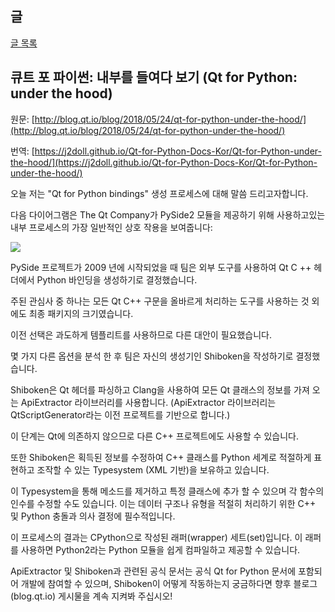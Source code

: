 
## 글

[글 목록](README.md)

## 큐트 포 파이썬: 내부를 들여다 보기 (Qt for Python: under the hood)

원문: [http://blog.qt.io/blog/2018/05/24/qt-for-python-under-the-hood/](http://blog.qt.io/blog/2018/05/24/qt-for-python-under-the-hood/)

번역: [https://j2doll.github.io/Qt-for-Python-Docs-Kor/Qt-for-Python-under-the-hood/](https://j2doll.github.io/Qt-for-Python-Docs-Kor/Qt-for-Python-under-the-hood/)

오늘 저는 "Qt for Python bindings" 생성 프로세스에 대해 말씀 드리고자합니다.

다음 다이어그램은 The Qt Company가 PySide2 모듈을 제공하기 위해 사용하고있는 내부 프로세스의 가장 일반적인 상호 작용을 보여줍니다:

![](https://j2doll.github.io/Qt-for-Python-Docs-Kor/docs/qtforpython-underthehood.png)

PySide 프로젝트가 2009 년에 시작되었을 때 팀은 외부 도구를 사용하여 Qt C ++ 헤더에서 Python 바인딩을 생성하기로 결정했습니다.

주된 관심사 중 하나는 모든 Qt C++ 구문을 올바르게 처리하는 도구를 사용하는 것 외에도 최종 패키지의 크기였습니다.

이전 선택은 과도하게 템플리트를 사용하므로 다른 대안이 필요했습니다.

몇 가지 다른 옵션을 분석 한 후 팀은 자신의 생성기인 Shiboken을 작성하기로 결정했습니다.

Shiboken은 Qt 헤더를 파싱하고 Clang을 사용하여 모든 Qt 클래스의 정보를 가져 오는 ApiExtractor 라이브러리를 사용합니다.
(ApiExtractor 라이브러리는 QtScriptGenerator라는 이전 프로젝트를 기반으로 합니다.)

이 단계는 Qt에 의존하지 않으므로 다른 C++ 프로젝트에도 사용할 수 있습니다.

또한 Shiboken은 획득된 정보를 수정하여 C++ 클래스를 Python 세계로 적절하게 표현하고 조작할 수 있는 Typesystem (XML 기반)을 보유하고 있습니다.

이 Typesystem을 통해 메소드를 제거하고 특정 클래스에 추가 할 수 있으며 각 함수의 인수를 수정할 수도 있습니다. 
이는 데이터 구조나 유형을 적절히 처리하기 위한 C++ 및 Python 충돌과 의사 결정에 필수적입니다. 

이 프로세스의 결과는 CPython으로 작성된 래퍼(wrapper) 세트(set)입니다. 이 래퍼를 사용하면 Python2라는 Python 모듈을 쉽게 컴파일하고 제공할 수 있습니다.

ApiExtractor 및 Shiboken과 관련된 공식 문서는 공식 Qt for Python 문서에 포함되어 개발에 참여할 수 있으며, Shiboken이 어떻게 작동하는지 궁금하다면 향후 블로그(blog.qt.io) 게시물을 계속 지켜봐 주십시오!














